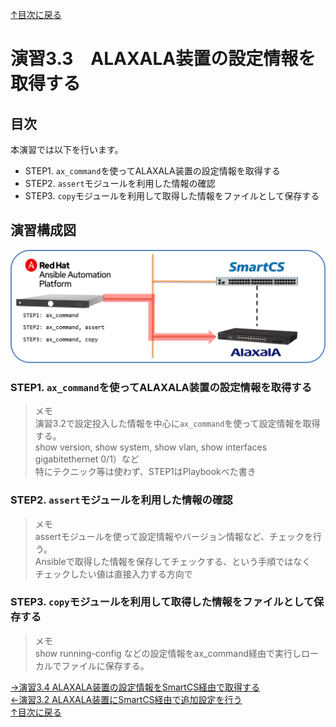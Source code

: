 [↑目次に戻る](/README.md)
<br>
# 演習3.3　ALAXALA装置の設定情報を取得する

## 目次
本演習では以下を行います。 
- STEP1. <code>ax_command</code>を使ってALAXALA装置の設定情報を取得する
- STEP2. <code>assert</code>モジュールを利用した情報の確認
- STEP3. <code>copy</code>モジュールを利用して取得した情報をファイルとして保存する


## 演習構成図
![practice_environment_3-3.png](./contents/image/practice_environment_3-3.png)


### STEP1. <code>ax_command</code>を使ってALAXALA装置の設定情報を取得する

> メモ  
> 演習3.2で設定投入した情報を中心に<code>ax_command</code>を使って設定情報を取得する。  
> show version, show system, show vlan, show interfaces gigabitethernet 0/1）など  
> 特にテクニック等は使わず、STEP1はPlaybookべた書き  

### STEP2. <code>assert</code>モジュールを利用した情報の確認

> メモ  
> assertモジュールを使って設定情報やバージョン情報など、チェックを行う。  
> Ansibleで取得した情報を保存してチェックする、という手順ではなく  
> チェックしたい値は直接入力する方向で

### STEP3. <code>copy</code>モジュールを利用して取得した情報をファイルとして保存する

> メモ  
> show running-config などの設定情報をax_command経由で実行しローカルでファイルに保存する。




[→演習3.4 ALAXALA装置の設定情報をSmartCS経由で取得する](/3.4-setting_of_alaxala_device_via_smartcs.md)  
[←演習3.2 ALAXALA装置にSmartCS経由で追加設定を行う](/3.2-additional_setup_the_alaxala_device_via_smartcs.md)    
[↑目次に戻る](/README.md)
